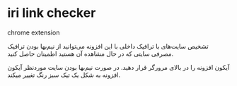 # iri link checker
chrome extension 

تشخیص سایت‌های با ترافیک داخلی
با این افزونه می‌توانید از نیم‌بها بودن ترافیک مصرفی سایتی که در حال مشاهده آن هستید اطمینان حاصل کنید. 

آیکون افزونه را در بالای مرورگر قرار دهید. در صورت نیم‌بها بودن سایت موردنظر آیکون افزونه به شکل یک تیک سبز رنگ تغییر میکند.
